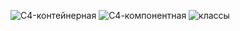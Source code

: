 ![C4-контейнерная](https://github.com/user-attachments/assets/1f3955b8-d477-47cd-9487-90d36e742fb6)
![С4-компонентная](https://github.com/user-attachments/assets/d2e81924-6b83-46bc-af28-4a135f4e81ce)
![классы](https://github.com/user-attachments/assets/d98919f6-3e9b-4716-8f55-3e78ab088690)
